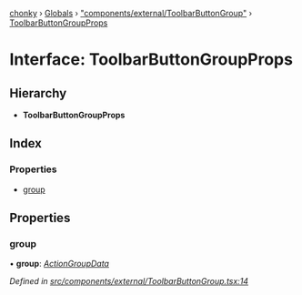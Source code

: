 [chonky](../README.md) › [Globals](../globals.md) › ["components/external/ToolbarButtonGroup"](../modules/_components_external_toolbarbuttongroup_.md) › [ToolbarButtonGroupProps](_components_external_toolbarbuttongroup_.toolbarbuttongroupprops.md)

# Interface: ToolbarButtonGroupProps

## Hierarchy

* **ToolbarButtonGroupProps**

## Index

### Properties

* [group](_components_external_toolbarbuttongroup_.toolbarbuttongroupprops.md#group)

## Properties

###  group

• **group**: *[ActionGroupData](_types_file_actions_types_.actiongroupdata.md)*

*Defined in [src/components/external/ToolbarButtonGroup.tsx:14](https://github.com/TimboKZ/Chonky/blob/d1a0325/src/components/external/ToolbarButtonGroup.tsx#L14)*
